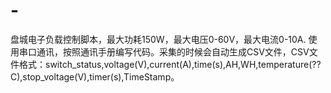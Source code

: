 # -
盘城电子负载控制脚本，最大功耗150W，最大电压0-60V，最大电流0-10A. 使用串口通讯，按照通讯手册编写代码。采集的时候会自动生成CSV文件，CSV文件格式：switch_status,voltage(V),current(A),time(s),AH,WH,temperature(??C),stop_voltage(V),timer(s),TimeStamp。
